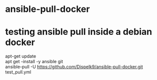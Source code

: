 # ansible-pull-docker<br />
# testing ansible pull inside a debian docker<br />
apt-get update<br />
apt get -install -y ansible git<br />
ansible-pull -U https://github.com/Dispelk9/ansible-pull-docker.git test_pull.yml

